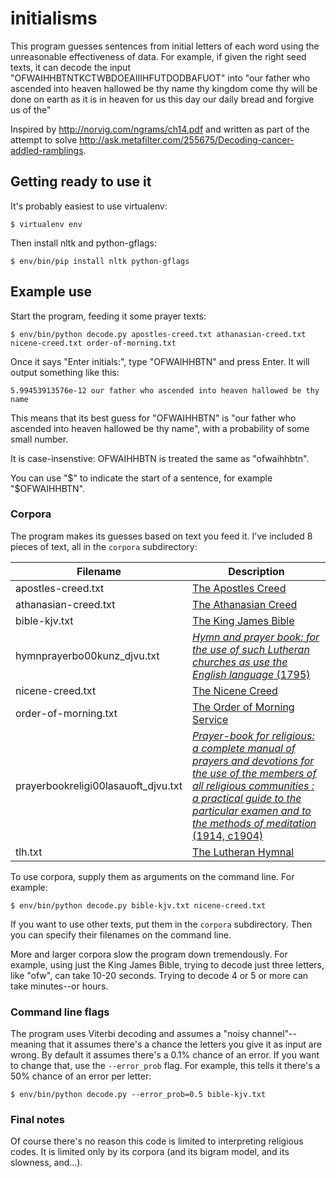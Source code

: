 # initialisms

This program guesses sentences from initial letters of each word using
the unreasonable effectiveness of data.  For example, if given the
right seed texts, it can decode the input
"OFWAIHHBTNTKCTWBDOEAIIIHFUTDODBAFUOT" into "our father who ascended
into heaven hallowed be thy name thy kingdom come thy will be done on
earth as it is in heaven for us this day our daily bread and forgive
us of the"

Inspired by http://norvig.com/ngrams/ch14.pdf and written as part of the attempt to solve
http://ask.metafilter.com/255675/Decoding-cancer-addled-ramblings.


## Getting ready to use it

It's probably easiest to use virtualenv:

```
$ virtualenv env
```

Then install nltk and python-gflags:

```
$ env/bin/pip install nltk python-gflags
```


## Example use

Start the program, feeding it some prayer texts:

```
$ env/bin/python decode.py apostles-creed.txt athanasian-creed.txt nicene-creed.txt order-of-morning.txt
```

Once it says "Enter initials:", type "OFWAIHHBTN" and press Enter.  It
will output something like this:

```
5.99453913576e-12 our father who ascended into heaven hallowed be thy name
```

This means that its best guess for "OFWAIHHBTN" is "our father who
ascended into heaven hallowed be thy name", with a probability of some
small number.

It is case-insenstive: OFWAIHHBTN is treated the same as "ofwaihhbtn".

You can use "$" to indicate the start of a sentence, for example
"$OFWAIHHBTN".


### Corpora

The program makes its guesses based on text you feed it.  I've
included 8 pieces of text, all in the `corpora` subdirectory:

|Filename                           |Description|
|-----------------------------------|-----------|
|apostles-creed.txt                 |[The Apostles Creed](https://www.ccel.org/creeds/apostles.creed.html)|
|athanasian-creed.txt               |[The Athanasian Creed](https://en.wikipedia.org/wiki/Athanasian_Creed)|
|bible-kjv.txt                      |[The King James Bible](https://en.wikipedia.org/wiki/King_James_Version)|
|hymnprayerbo00kunz_djvu.txt        |[<em>Hymn and prayer book: for the use of such Lutheran churches as use the English language</em> (1795)](https://archive.org/details/hymnprayerbo00kunz)|
|nicene-creed.txt                   |[The Nicene Creed](https://en.wikipedia.org/wiki/Nicene_Creed)|
|order-of-morning.txt               |[The Order of Morning Service](http://www.lutheran-hymnal.com/online/page5.html)
|prayerbookreligi00lasauoft_djvu.txt|[<em>Prayer-book for religious: a complete manual of prayers and devotions for the use of the members of all religious communities : a practical guide to the particular examen and to the methods of meditation</em> (1914, c1904)](https://archive.org/details/prayerbookreligi00lasauoft)|
|tlh.txt                            |[The Lutheran Hymnal](http://www.projectwittenberg.org/etext/hymnals/tlh/)|

To use corpora, supply them as arguments on the command line.  For example:

```
$ env/bin/python decode.py bible-kjv.txt nicene-creed.txt
```

If you want to use other texts, put them in the `corpora`
subdirectory.  Then you can specify their filenames on the command
line.

More and larger corpora slow the program down tremendously.  For
example, using just the King James Bible, trying to decode just three
letters, like "ofw", can take 10-20 seconds.  Trying to decode 4 or 5
or more can take minutes--or hours.


### Command line flags

The program uses Viterbi decoding and assumes a "noisy
channel"--meaning that it assumes there's a chance the letters you
give it as input are wrong.  By default it assumes there's a 0.1%
chance of an error.  If you want to change that, use the
`--error_prob` flag.  For example, this tells it there's a 50% chance
of an error per letter:

```
$ env/bin/python decode.py --error_prob=0.5 bible-kjv.txt
```

### Final notes

Of course there's no reason this code is limited to interpreting
religious codes.  It is limited only by its corpora (and its bigram
model, and its slowness, and...).
